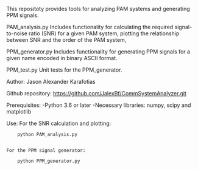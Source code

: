 This repositoty provides tools for analyzing PAM systems and generating PPM signals.


PAM_analysis.py
Includes functionality for calculating the required signal-to-noise ratio (SNR) for a given PAM system, plotting the relationship between SNR and the order of the PAM system,

PPM_generator.py
Includes functionality for generating PPM signals for a given name encoded in binary ASCII format.

PPM_test.py
Unit tests for the PPM_generator.


Author: 
	Jason Alexander Karafotias
	

Github repository:
	https://github.com/JalexBf/CommSystemAnalyzer.git


Prerequisites:
	-Python 3.6 or later
	-Necessary libraries: numpy, scipy and matplotlib


Use:
	For the SNR calculation and plotting:
	
		python PAM_analysis.py
	
	
	For the PPM signal generator:
	
		python PPM_generator.py
	
	

